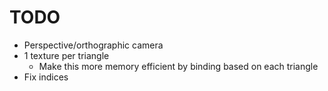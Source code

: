 # TODO
- Perspective/orthographic camera
- 1 texture per triangle
    - Make this more memory efficient by binding based on each triangle
- Fix indices
